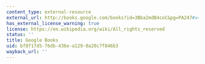 ```yaml
---
content_type: external-resource
external_url: http://books.google.com/books?id=3Bba2mdB4coC&pg=PA247#v=onepage
has_external_license_warning: true
license: https://en.wikipedia.org/wiki/All_rights_reserved
status: ''
title: Google Books
uid: bf8f17d5-76db-436e-a129-0a20c7f846b3
wayback_url: ''
---
```

